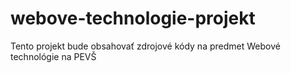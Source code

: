 # webove-technologie-projekt
Tento projekt bude obsahovať zdrojové kódy na predmet Webové technológie na PEVŠ
